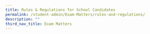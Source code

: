 ```yaml
---
title: Rules & Regulations for School Candidates
permalink: /student-admin/Exam-Matters/rules-and-regulations/
description: ""
third_nav_title: Exam Matters
---
```

